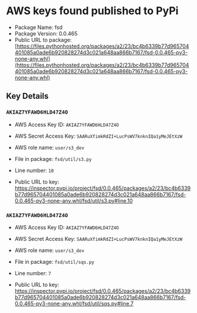 # AWS keys found published to PyPi

* Package Name: fsd
* Package Version: 0.0.465
* Public URL to package: [https://files.pythonhosted.org/packages/a2/23/bc4b6339b77d965704401085a0ade6b920828274d3c021a648aa866b7167/fsd-0.0.465-py3-none-any.whl](https://files.pythonhosted.org/packages/a2/23/bc4b6339b77d965704401085a0ade6b920828274d3c021a648aa866b7167/fsd-0.0.465-py3-none-any.whl)

## Key Details

### `AKIAZ7YFAWD6HLD47Z4O`

* AWS Access Key ID: `AKIAZ7YFAWD6HLD47Z4O`
* AWS Secret Access Key: `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` 
* AWS role name: `user/s3_dev`
* File in package: `fsd/util/s3.py`
* Line number: `10`

* Public URL to key: https://inspector.pypi.io/project/fsd/0.0.465/packages/a2/23/bc4b6339b77d965704401085a0ade6b920828274d3c021a648aa866b7167/fsd-0.0.465-py3-none-any.whl/fsd/util/s3.py#line.10



### `AKIAZ7YFAWD6HLD47Z4O`

* AWS Access Key ID: `AKIAZ7YFAWD6HLD47Z4O`
* AWS Secret Access Key: `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` 
* AWS role name: `user/s3_dev`
* File in package: `fsd/util/sqs.py`
* Line number: `7`

* Public URL to key: https://inspector.pypi.io/project/fsd/0.0.465/packages/a2/23/bc4b6339b77d965704401085a0ade6b920828274d3c021a648aa866b7167/fsd-0.0.465-py3-none-any.whl/fsd/util/sqs.py#line.7


